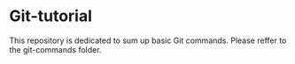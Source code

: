 # Git-tutorial
This repository is dedicated to sum up basic Git commands. Please reffer to the git-commands folder. 
